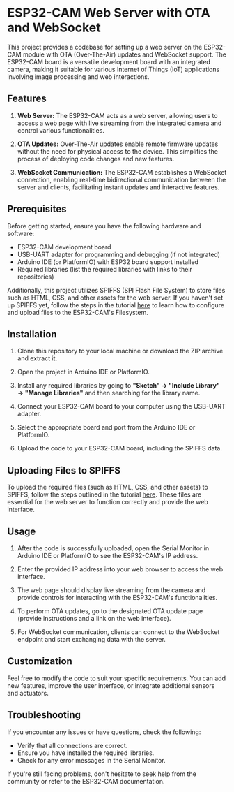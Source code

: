 
# ESP32-CAM Web Server with OTA and WebSocket

This project provides a codebase for setting up a web server on the ESP32-CAM module with OTA (Over-The-Air) updates and WebSocket support. The ESP32-CAM board is a versatile development board with an integrated camera, making it suitable for various Internet of Things (IoT) applications involving image processing and web interactions.

## Features

1. **Web Server:** The ESP32-CAM acts as a web server, allowing users to access a web page with live streaming from the integrated camera and control various functionalities.

2. **OTA Updates:** Over-The-Air updates enable remote firmware updates without the need for physical access to the device. This simplifies the process of deploying code changes and new features.

3. **WebSocket Communication:** The ESP32-CAM establishes a WebSocket connection, enabling real-time bidirectional communication between the server and clients, facilitating instant updates and interactive features.

## Prerequisites

Before getting started, ensure you have the following hardware and software:

- ESP32-CAM development board
- USB-UART adapter for programming and debugging (if not integrated)
- Arduino IDE (or PlatformIO) with ESP32 board support installed
- Required libraries (list the required libraries with links to their repositories)

Additionally, this project utilizes SPIFFS (SPI Flash File System) to store files such as HTML, CSS, and other assets for the web server. If you haven't set up SPIFFS yet, follow the steps in the tutorial [here](https://randomnerdtutorials.com/esp32-vs-code-platformio-spiffs/) to learn how to configure and upload files to the ESP32-CAM's Filesystem.

## Installation

1. Clone this repository to your local machine or download the ZIP archive and extract it.

2. Open the project in Arduino IDE or PlatformIO.

3. Install any required libraries by going to **"Sketch" → "Include Library" → "Manage Libraries"** and then searching for the library name.

4. Connect your ESP32-CAM board to your computer using the USB-UART adapter.

5. Select the appropriate board and port from the Arduino IDE or PlatformIO.

6. Upload the code to your ESP32-CAM board, including the SPIFFS data.

## Uploading Files to SPIFFS

To upload the required files (such as HTML, CSS, and other assets) to SPIFFS, follow the steps outlined in the tutorial [here](https://randomnerdtutorials.com/esp32-vs-code-platformio-spiffs/). These files are essential for the web server to function correctly and provide the web interface.

## Usage

1. After the code is successfully uploaded, open the Serial Monitor in Arduino IDE or PlatformIO to see the ESP32-CAM's IP address.

2. Enter the provided IP address into your web browser to access the web interface.

3. The web page should display live streaming from the camera and provide controls for interacting with the ESP32-CAM's functionalities.

4. To perform OTA updates, go to the designated OTA update page (provide instructions and a link on the web interface).

5. For WebSocket communication, clients can connect to the WebSocket endpoint and start exchanging data with the server.

## Customization

Feel free to modify the code to suit your specific requirements. You can add new features, improve the user interface, or integrate additional sensors and actuators.

## Troubleshooting

If you encounter any issues or have questions, check the following:

- Verify that all connections are correct.
- Ensure you have installed the required libraries.
- Check for any error messages in the Serial Monitor.

If you're still facing problems, don't hesitate to seek help from the community or refer to the ESP32-CAM documentation.

